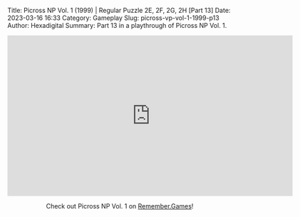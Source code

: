 Title: Picross NP Vol. 1 (1999) | Regular Puzzle 2E, 2F, 2G, 2H [Part 13]
Date: 2023-03-16 16:33
Category: Gameplay
Slug: picross-vp-vol-1-1999-p13
Author: Hexadigital
Summary: Part 13 in a playthrough of Picross NP Vol. 1.

<center><iframe src="https://www.youtube.com/embed/4I3fjGZCh9o?feature=oembed" allow="accelerometer; autoplay; encrypted-media; gyroscope; picture-in-picture" width="640" height="360" frameborder="0"></iframe>

Check out Picross NP Vol. 1 on [Remember.Games](https://remember.games/game/6791/picross-np-vol-1/)!</center>

